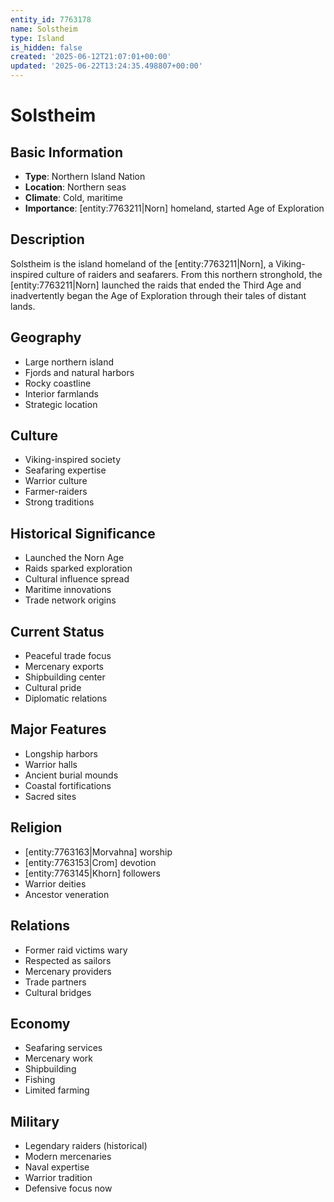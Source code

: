 ```yaml
---
entity_id: 7763178
name: Solstheim
type: Island
is_hidden: false
created: '2025-06-12T21:07:01+00:00'
updated: '2025-06-22T13:24:35.498807+00:00'
---
```


# Solstheim

## Basic Information

- **Type**: Northern Island Nation
- **Location**: Northern seas
- **Climate**: Cold, maritime
- **Importance**: [entity:7763211|Norn] homeland, started Age of Exploration

## Description

Solstheim is the island homeland of the [entity:7763211|Norn], a Viking-inspired culture of raiders and seafarers. From this northern stronghold, the [entity:7763211|Norn] launched the raids that ended the Third Age and inadvertently began the Age of Exploration through their tales of distant lands.

## Geography

- Large northern island
- Fjords and natural harbors
- Rocky coastline
- Interior farmlands
- Strategic location

## Culture

- Viking-inspired society
- Seafaring expertise
- Warrior culture
- Farmer-raiders
- Strong traditions

## Historical Significance

- Launched the Norn Age
- Raids sparked exploration
- Cultural influence spread
- Maritime innovations
- Trade network origins

## Current Status

- Peaceful trade focus
- Mercenary exports
- Shipbuilding center
- Cultural pride
- Diplomatic relations

## Major Features

- Longship harbors
- Warrior halls
- Ancient burial mounds
- Coastal fortifications
- Sacred sites

## Religion

- [entity:7763163|Morvahna] worship
- [entity:7763153|Crom] devotion
- [entity:7763145|Khorn] followers
- Warrior deities
- Ancestor veneration

## Relations

- Former raid victims wary
- Respected as sailors
- Mercenary providers
- Trade partners
- Cultural bridges

## Economy

- Seafaring services
- Mercenary work
- Shipbuilding
- Fishing
- Limited farming

## Military

- Legendary raiders (historical)
- Modern mercenaries
- Naval expertise
- Warrior tradition
- Defensive focus now